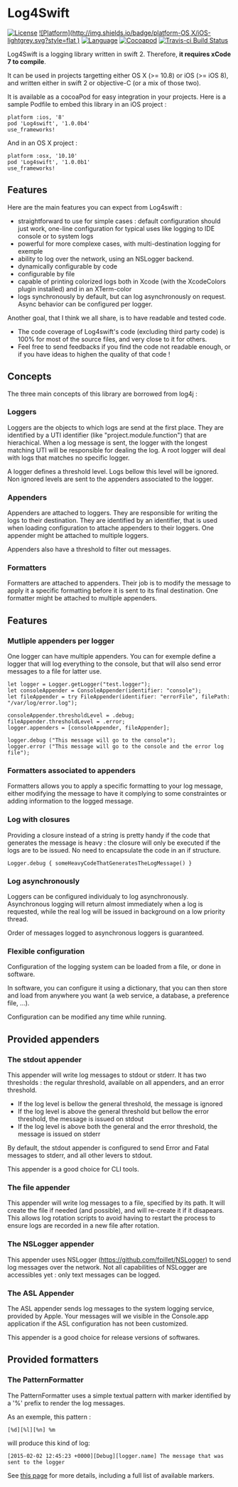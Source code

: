 # Log4Swift
[![License](https://img.shields.io/badge/License-Apache%20v2.0-blue.svg
            )](http://mit-license.org)
[![Platform](http://img.shields.io/badge/platform-OS X/iOS-lightgrey.svg?style=flat
             )](https://developer.apple.com/resources/)
[![Language](http://img.shields.io/badge/language-swift2-orange.svg?style=flat
             )](https://developer.apple.com/swift)
[![Cocoapod](http://img.shields.io/cocoapods/v/Log4swift.svg?style=flat)](http://cocoadocs.org/docsets/Log4swift/)
[![Travis-ci Build Status](https://travis-ci.org/jduquennoy/Log4swift.svg)](https://travis-ci.org/jduquennoy/Log4swift)

Log4Swift is a logging library written in swift 2. Therefore, **it requires xCode 7 to compile**.

It can be used in projects targetting either OS X (>= 10.8) or iOS (>= iOS 8), and written either in swift 2 or objective-C (or a mix of those two).

It is available as a cocoaPod for easy integration in your projects. Here is a sample Podfile to embed this library in an iOS project :

```
platform :ios, '8'
pod 'Log4swift', '1.0.0b4'
use_frameworks!
```
And in an OS X project :

```
platform :osx, '10.10'
pod 'Log4swift', '1.0.0b1'
use_frameworks!
```

## Features
Here are the main features you can expect from Log4swift :

* straightforward to use for simple cases : default configuration should just work, one-line configuration for typical uses like logging to IDE console or to system logs
* powerful for more complexe cases, with multi-destination logging for exemple
* ability to log over the network, using an NSLogger backend.
* dynamically configurable by code
* configurable by file
* capable of printing colorized logs both in Xcode (with the XcodeColors plugin installed) and in an XTerm-color
* logs synchronously by default, but can log asynchronously on request. Async behavior can be configured per logger.


Another goal, that I think we all share, is to have readable and tested code.

* The code coverage of Log4swift's code (excluding third party code) is 100% for most of the source files, and very close to it for others.
* Feel free to send feedbacks if you find the code not readable enough, or if you have ideas to highen the quality of that code !

## Concepts
The three main concepts of this library are borrowed from log4j :

### Loggers
Loggers are the objects to which logs are send at the first place.
They are identified by a UTI identifier (like "project.module.function") that are hierachical. When a log message is sent, the logger with the longest matching UTI will be responsible for dealing the log.
A root logger will deal with logs that matches no specific logger.

A logger defines a threshold level. Logs bellow this level will be ignored. Non ignored levels are sent to the appenders associated to the logger.

### Appenders
Appenders are attached to loggers. They are responsible for writing the logs to their destination. They are identified by an identifier, that is used when loading configuration to attache appenders to their loggers. One appender might be attached to multiple loggers.

Appenders also have a threshold to filter out messages.

### Formatters
Formatters are attached to appenders. Their job is to modify the message to apply it a specific formatting before it is sent to its final destination. One formatter might be attached to multiple appenders.

## Features
### Mutliple appenders per logger
One logger can have multiple appenders. You can for exemple define a logger that will log everything to the console, but that will also send error messages to a file for latter use.

```
let logger = Logger.getLogger("test.logger");
let consoleAppender = ConsoleAppender(identifier: "console");
let fileAppender = try FileAppender(identifier: "errorFile", filePath: "/var/log/error.log");

consoleAppender.thresholdLevel = .debug;
fileAppender.thresholdLevel = .error;
logger.appenders = [consoleAppender, fileAppender];

logger.debug ("This message will go to the console");
logger.error ("This message will go to the console and the error log file");
```

### Formatters associated to appenders
Formatters allows you to apply a specific formatting to your log message, either modifying the message to have it complying to some constraintes or adding information to the logged message.  

### Log with closures
Providing a closure instead of a string is pretty handy if the code that generates the message is heavy : the closure will only be executed if the logs are to be issued. No need to encapsulate the code in an if structure.

```
Logger.debug { someHeavyCodeThatGeneratesTheLogMessage() }
```

### Log asynchronously
Loggers can be configured individualy to log asynchronously. Asynchronous logging will return almost immediately when a log is requested, while the real log will be issued in background on a low priority thread.

Order of messages logged to asynchronous loggers is guaranteed.

### Flexible configuration
Configuration of the logging system can be loaded from a file, or done in software.

In software, you can configure it using a dictionary, that you can then store and load from anywhere you want (a web service, a database, a preference file, ...).

Configuration can be modified any time while running.

## Provided appenders

### The stdout appender
This appender will write log messages to stdout or stderr. It has two thresholds : the regular threshold, available on all appenders, and an error threshold.

* If the log level is bellow the general threshold, the message is ignored
* If the log level is above the general threshold but bellow the error threshold, the message is issued on stdout
* If the log level is above both the general and the error threshold, the message is issued on stderr

By default, the stdout appender is configured to send Error and Fatal messages to stderr, and all other levers to stdout.

This appender is a good choice for CLI tools.

### The file appender
This appender will write log messages to a file, specified by its path. It will create the file if needed (and possible), and will re-create it if it disapears. This allows log rotation scripts to avoid having to restart the process to ensure logs are recorded in a new file after rotation.

### The NSLogger appender
This appender uses NSLogger (https://github.com/fpillet/NSLogger) to send log messages over the network.
Not all capabilities of NSLogger are accessibles yet : only text messages can be logged.

### The ASL Appender
The ASL appender sends log messages to the system logging service, provided by Apple. Your messages will we visible in the Console.app application if the ASL configuration has not been customized.

This appender is a good choice for release versions of softwares.

## Provided formatters

### The PatternFormatter

The PatternFormatter uses a simple textual pattern with marker identified by a '%' prefix to render the log messages.

As an exemple, this pattern :  
```
[%d][%l][%n] %m
```  
will produce this kind of log:  
```
[2015-02-02 12:45:23 +0000][Debug][logger.name] The message that was sent to the logger
```

See [this page](https://github.com/jduquennoy/Log4swift/wiki/Provided-Formatters) for more details, including a full list of available markers.
